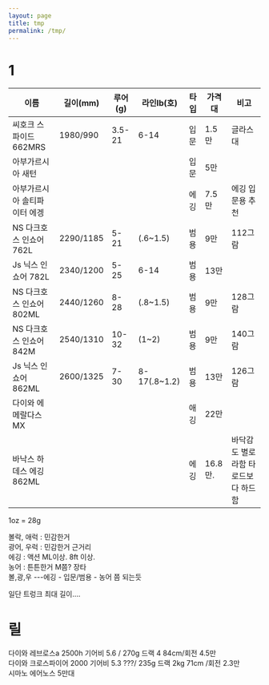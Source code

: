 ```yaml
---
layout: page
title: tmp
permalink: /tmp/
---
```

# 1

| 이름                          | 길이(mm)  | 루어(g) | 라인lb(호)   | 타입 | 가격대 | 비고     |  
|-------------------------------|-----------|---------|--------------|------|--------|----------|  
|씨호크 스파이드 662MRS         | 1980/990  | 3.5-21  | 6-14         | 입문 | 1.5만  | 글라스대 |   
|아부가르시아 새턴              |           |         |                | 입문 | 5만    |          |   
|아부가르시아 솔티파이터 에겡   |            |         |               | 에깅 | 7.5만  | 에깅 입문용 추천   |
|NS 다크호스 인쇼어 762L        | 2290/1185 | 5-21    | (.6~1.5)     | 범용 | 9만    | 112그람   |
|Js 닉스 인쇼어 782L            | 2340/1200 | 5-25    | 6-14         | 범용 | 13만   |  |
|NS 다크호스 인쇼어 802ML       | 2440/1260 | 8-28    | (.8~1.5)     | 범용 | 9만    | 128그람   |
|NS 다크호스 인쇼어 842M        | 2540/1310 | 10-32    | (1~2)       | 범용 | 9만    | 140그람  | 
|Js 닉스 인쇼어 862ML           | 2600/1325 | 7-30    | 8-17(.8~1.2) | 범용 | 13만   | 126그람   |
|다이와 에메랄다스 MX           |           |          |              | 애깅 | 22만   |  |
|바낙스 하데스 에깅 862ML       |           |          |               | 에깅 | 16.8만.| 바닥감도 별로라함 타 로드보다 하드함 |

1oz = 28g 

볼락, 애럭 : 민감한거  
광어, 우럭 : 민감한거 근거리  
에깅 : 액션 ML이상. 8ft 이상.   
농어 : 튼튼한거 M쯤? 장타   
볼,광,우 ---에깅 - 입문/범용 - 농어 쯤 되는듯   

일단 트렁크 최대 길이....  


# 릴  
다이와 레브로스a 2500h  기어비 5.6 / 270g 드랙 4 84cm/회전  4.5만     
다이와 크로스파이어 2000 기어비 5.3 ???/ 235g 드랙 2kg 71cm /회전 2.3만     
시마노 에어노스                                                    5만대   
